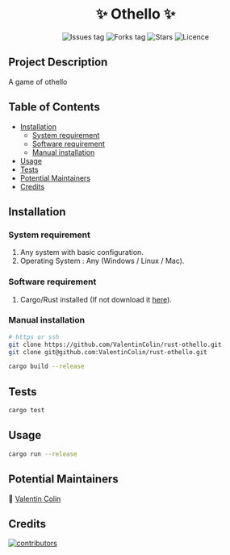 <h1 align="center">
    ✨ Othello ✨
</h1>

<div align="center">
    
 <!-- see https://shields.io/ -->

![Issues tag](https://img.shields.io/github/issues/ValentinColin/rust-othello)
![Forks tag](https://img.shields.io/github/forks/ValentinColin/rust-othello)
![Stars](https://img.shields.io/github/stars/ValentinColin/rust-othello?style=social)
![Licence](https://img.shields.io/github/license/ValentinColin/rust-othello)

</div>

## Project Description

A game of othello

## Table of Contents

* [Installation](#installation)
    * [System requirement](#system-requirement)
    * [Software requirement](#software-requirement)
    * [Manual installation](#manual-installation)
* [Usage](#usage)
* [Tests](#tests)
* [Potential Maintainers](#potential-maintainers)
* [Credits](#credits)

## Installation
### System requirement

1. Any system with basic configuration.
2. Operating System : Any (Windows / Linux / Mac).

### Software requirement

1. Cargo/Rust installed (If not download it [here](https://doc.rust-lang.org/cargo/getting-started/installation.html)).

### Manual installation

```bash
# https or ssh
git clone https://github.com/ValentinColin/rust-othello.git
git clone git@github.com:ValentinColin/rust-othello.git

cargo build --release
```

## Tests

```bash
cargo test
```

## Usage

```bash
cargo run --release
```

<!--
## How to Contribute

Thank you for considering and taking the time to contribute! Before contributing kindly read and follow [Code of Conduct](CODE_OF_CONDUCT.md). To help new developers/contributors there are set of instructions added in [CONTRIBUTING.md](CONTRIBUTING.md). Which describes the intial stages for working on this project. Also refer the [MIT License](LICENSE).
-->

## Potential Maintainers

:pushpin: [Valentin Colin](https://github.com/ValentinColin)

## Credits

<a href="https://github.com/ValentinColin/rust-othello/graphs/contributors">
  <img src="https://contrib.rocks/image?repo=ValentinColin/rust-othello" alt="contributors"/>
</a>
